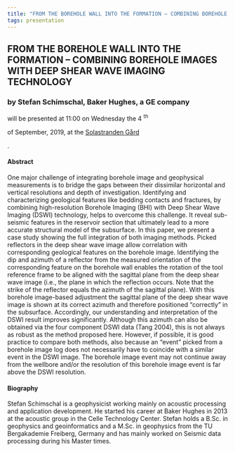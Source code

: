 ```yaml
---
title: "FROM THE BOREHOLE WALL INTO THE FORMATION – COMBINING BOREHOLE IMAGES WITH DEEP SHEAR WAVE IMAGING TECHNOLOGY (Stefan Schimschal, Baker Hughes, a GE company)"
tags: presentation 
---
```



		
<h2>
FROM THE BOREHOLE WALL INTO THE FORMATION – COMBINING BOREHOLE IMAGES WITH DEEP SHEAR WAVE IMAGING TECHNOLOGY
</h2>

 



		
<h3>
by Stefan Schimschal, Baker Hughes, a GE company
</h3>

 



 
<p>
will be presented at 11:00 on Wednesday the 4
<sup>
th
</sup>

 of September, 2019, at the 
<a href="http://www.solastrandengaard.no">
Solastranden Gård
</a>

.
</p>

	

            

<h4>
Abstract
</h4>



      
<p>
One major challenge of integrating borehole image and geophysical measurements is to bridge the gaps between their dissimilar horizontal and vertical resolutions and depth of investigation. Identifying and characterizing geological features like bedding contacts and fractures, by combining high-resolution Borehole Imaging (BHI) with Deep Shear Wave Imaging (DSWI) technology, helps to overcome this challenge. It reveal sub-seismic features in the reservoir section that ultimately lead to a more accurate structural model of the subsurface. In this paper, we present a case study showing the full integration of both imaging methods. Picked reflectors in the deep shear wave image allow correlation with corresponding geological features on the borehole image. Identifying the dip and azimuth of a reflector from the measured orientation of the corresponding feature on the borehole wall enables the rotation of the tool reference frame to be aligned with the sagittal plane from the deep shear wave image (i.e., the plane in which the reflection occurs. Note that the strike of the reflector equals the azimuth of the sagittal plane). With this borehole image-based adjustment the sagittal plane of the deep shear wave image is shown at its correct azimuth and therefore positioned “correctly” in the subsurface. Accordingly, our understanding and interpretation of the DSWI result improves significantly. Although this azimuth can also be obtained via the four component DSWI data (Tang 2004), this is not always as robust as the method proposed here. However, if possible, it is good practice to compare both methods, also because an “event” picked from a borehole image log does not necessarily have to coincide with a similar event in the DSWI image. The borehole image event may not continue away from the wellbore and/or the resolution of this borehole image event is far above the DSWI resolution.

      
</p>



<h4>
Biography
</h4>



      
<p>


Stefan Schimschal is a geophysicist working mainly on acoustic processing and application development. He started his career at Baker Hughes in 2013 at the acoustic group in the Celle Technology Center. Stefan holds a B.Sc. in geophysics and geoinformatics and a M.Sc. in geophysics from the TU Bergakademie Freiberg, Germany and has mainly worked on Seismic data processing during his Master times.       
</p>











